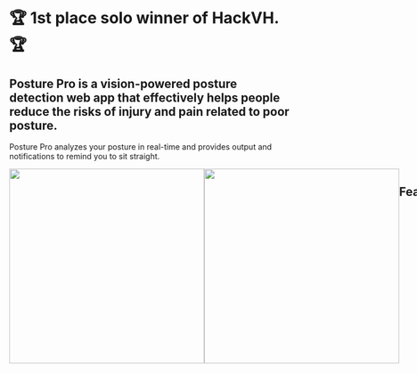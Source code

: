 # 🏆 1st place solo winner of HackVH. 🏆
## Posture Pro is a vision-powered posture detection web app that effectively helps people reduce the risks of injury and pain related to poor posture.

Posture Pro analyzes your posture in real-time and provides output and notifications to remind you to sit straight. 

<div style="display:flex;">

<img  width="350"  src="https://storage.googleapis.com/posture-pro-images/good_posture.png" border="0">
<img  width="350"  src="https://storage.googleapis.com/posture-pro-images/bad_posture.png" border="0">

## Features
- Personalized start position of ideal posture
- Sensitivity adjustment
- Background desktop notifications
- Customizable time selection

Created by Joseph Shepin
